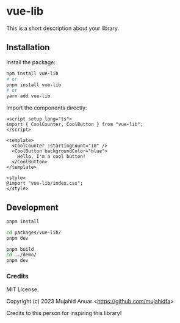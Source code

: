 # vue-lib

This is a short description about your library.

## Installation

Install the package:

```sh
npm install vue-lib
# or
pnpm install vue-lib
# or
yarn add vue-lib
```

Import the components directly:

<!-- prettier-ignore -->
```vue
<script setup lang="ts">
import { CoolCounter, CoolButton } from "vue-lib";
</script>

<template>
  <CoolCounter :startingCount="10" />
  <CoolButton backgroundColor="blue">
    Hello, I'm a cool button!
  </CoolButton>
</template>

<style>
@import "vue-lib/index.css";
</style>
```

## Development

```sh
pnpm install

cd packages/vue-lib/
pnpm dev

pnpm build
cd ../demo/
pnpm dev
```

### Credits

MIT License

Copyright (c) 2023 Mujahid Anuar <<https://github.com/mujahidfa>>

Credits to this person for inspiring this library!
